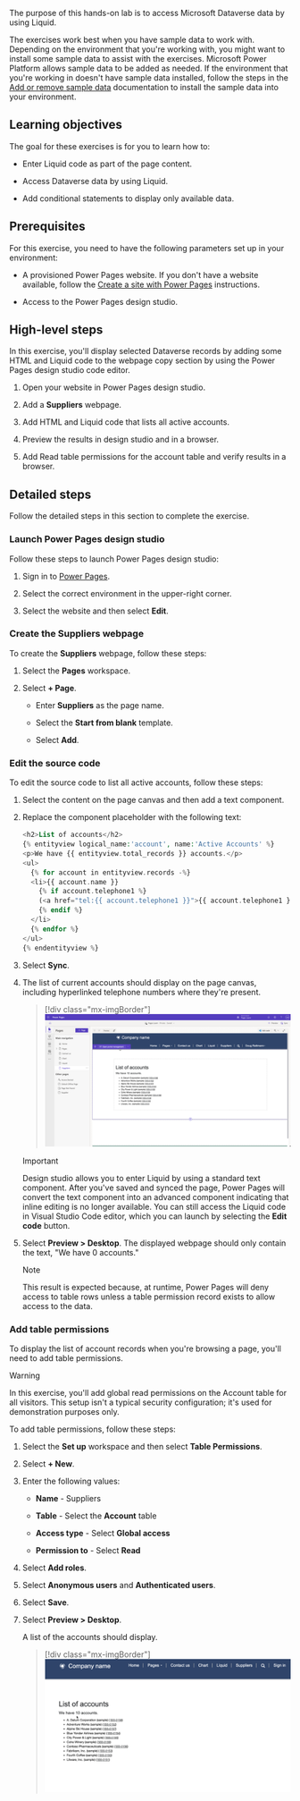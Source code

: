 The purpose of this hands-on lab is to access Microsoft Dataverse data by using Liquid.

The exercises work best when you have sample data to work with. Depending on the environment that you're working with, you might want to install some sample data to assist with the exercises. Microsoft Power Platform allows sample data to be added as needed. If the environment that you're working in doesn't have sample data installed, follow the steps in the [Add or remove sample data](/power-platform/admin/add-remove-sample-data/?azure-portal=true) documentation to install the sample data into your environment.

## Learning objectives

The goal for these exercises is for you to learn how to:

- Enter Liquid code as part of the page content.

- Access Dataverse data by using Liquid.

- Add conditional statements to display only available data.

## Prerequisites

For this exercise, you need to have the following parameters set up in your environment:

- A provisioned Power Pages website. If you don't have a website available, follow the [Create a site with Power Pages](/power-pages/getting-started/create-manage/?azure-portal=true) instructions.

- Access to the Power Pages design studio.

## High-level steps

In this exercise, you'll display selected Dataverse records by adding some HTML and Liquid code to the webpage copy section by using the Power Pages design studio code editor.

1. Open your website in Power Pages design studio.

1. Add a **Suppliers** webpage.

1. Add HTML and Liquid code that lists all active accounts.

1. Preview the results in design studio and in a browser.

1. Add Read table permissions for the account table and verify results in a browser.

## Detailed steps
Follow the detailed steps in this section to complete the exercise.

### Launch Power Pages design studio

Follow these steps to launch Power Pages design studio:

1. Sign in to [Power Pages](https://make.powerpages.microsoft.com/?azure-portal=true).

1. Select the correct environment in the upper-right corner.

1. Select the website and then select **Edit**. 

### Create the Suppliers webpage

To create the **Suppliers** webpage, follow these steps:

1. Select the **Pages** workspace.

1. Select **+ Page**.

   - Enter **Suppliers** as the page name.

   - Select the **Start from blank** template.

   - Select **Add**.

### Edit the source code

To edit the source code to list all active accounts, follow these steps:

1. Select the content on the page canvas and then add a text component.

1. Replace the component placeholder with the following text:

    ```php
    <h2>List of accounts</h2>
    {% entityview logical_name:'account', name:'Active Accounts' %}
    <p>We have {{ entityview.total_records }} accounts.</p>
    <ul>
      {% for account in entityview.records -%}
      <li>{{ account.name }}
        {% if account.telephone1 %}
        (<a href="tel:{{ account.telephone1 }}">{{ account.telephone1 }}</a>)
        {% endif %}
      </li>
      {% endfor %}
    </ul>
    {% endentityview %}
    ```

1. Select **Sync**.

1. The list of current accounts should display on the page canvas, including hyperlinked telephone numbers where they're present.

   > [!div class="mx-imgBorder"]
   > [![Screenshot of the list of accounts on a page in design studio.](../media/liquid-exercise.png)](../media/liquid-exercise.png#lightbox)

   > [!IMPORTANT]
   > Design studio allows you to enter Liquid by using a standard text component. After you've saved and synced the page, Power Pages will convert the text component into an advanced component indicating that inline editing is no longer available. You can still access the Liquid code in Visual Studio Code editor, which you can launch by selecting the **Edit code** button. 

1. Select **Preview > Desktop**. The displayed webpage should only contain the text, "We have 0 accounts."

    > [!NOTE]
    > This result is expected because, at runtime, Power Pages will deny access to table rows unless a table permission record exists to allow access to the data.

### Add table permissions

To display the list of account records when you're browsing a page, you'll need to add table permissions.

> [!WARNING]
> In this exercise, you'll add global read permissions on the Account table for all visitors. This setup isn't a typical security configuration; it's used for demonstration purposes only.

To add table permissions, follow these steps:

1. Select the **Set up** workspace and then select **Table Permissions**.

1. Select **+ New**.

1. Enter the following values:

   - **Name** - Suppliers

   - **Table** - Select the **Account** table

   - **Access type** - Select **Global access**

   - **Permission to** - Select **Read**

1. Select **Add roles**.

1. Select **Anonymous users** and **Authenticated users**.

1. Select **Save**.

1. Select **Preview > Desktop**.

   A list of the accounts should display.

   > [!div class="mx-imgBorder"]
   > [![Screenshot of a webpage displaying a list of accounts in an anonymous browsing session.](../media/list-accounts-anonymous.png)](../media/list-accounts-anonymous.png#lightbox)
